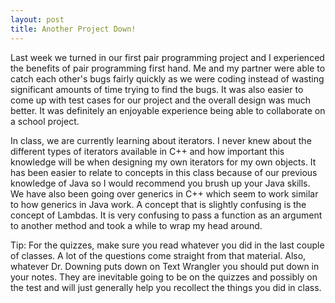 ```yaml
---
layout: post
title: Another Project Down!
---
```

Last week we turned in our first pair programming project and I experienced the benefits of pair programming first hand. Me and my partner were able to catch each other's bugs fairly quickly as we were coding instead of wasting significant amounts of time trying to find the bugs. It was also easier to come up with test cases for our project and the overall design was much better. It was definitely an enjoyable experience being able to collaborate on a school project.

In class, we are currently learning about iterators. I never knew about the different types of iterators available in C++ and how important this knowledge will be when designing my own iterators for my own objects. It has been easier to relate to concepts in this class because of our previous knowledge of Java so I would recommend you brush up your Java skills. We have also been going over generics in C++ which seem to work similar to how generics in Java work.
A concept that is slightly confusing is the concept of Lambdas. It is very confusing to pass a function as an argument to another method and took a while to wrap my head around.

Tip:
For the quizzes, make sure you read whatever you did in the last couple of classes. A lot of the questions come straight from that material. Also, whatever Dr. Downing puts down on Text Wrangler you should put down in your notes. They are inevitable going to be on the quizzes and possibly on the test and will just generally help you recollect the things you did in class.
